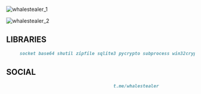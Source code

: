 ![whalestealer_1](https://github.com/MehdiKamber/whalestealer/assets/150480101/30a367ff-0bb3-4985-9e26-47609ccba12a)

![whalestealer_2](https://github.com/MehdiKamber/whalestealer/assets/150480101/ea408248-1abb-48e2-9634-2b74d8f61963)

## LIBRARIES
```markdown
     socket base64 shutil zipfile sqlite3 pycrypto subprocess win32crypt pycryptodome customtkinter
```

## SOCIAL
```markdown
                                        t.me/whalestealer
```
